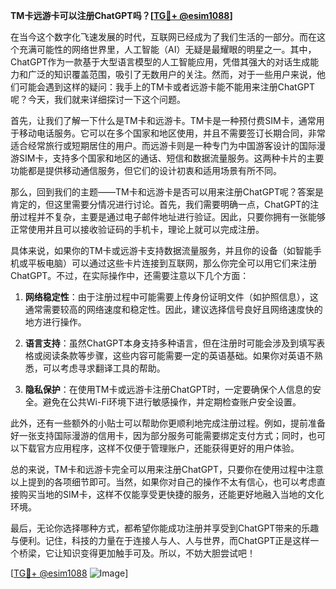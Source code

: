 **TM卡远游卡可以注册ChatGPT吗？[[TG💪+ @esim1088](https://t.me/s/esim1088)]**

在当今这个数字化飞速发展的时代，互联网已经成为了我们生活的一部分。而在这个充满可能性的网络世界里，人工智能（AI）无疑是最耀眼的明星之一。其中，ChatGPT作为一款基于大型语言模型的人工智能应用，凭借其强大的对话生成能力和广泛的知识覆盖范围，吸引了无数用户的关注。然而，对于一些用户来说，他们可能会遇到这样的疑问：我手上的TM卡或者远游卡能不能用来注册ChatGPT呢？今天，我们就来详细探讨一下这个问题。

首先，让我们了解一下什么是TM卡和远游卡。TM卡是一种预付费SIM卡，通常用于移动电话服务。它可以在多个国家和地区使用，并且不需要签订长期合同，非常适合经常旅行或短期居住的用户。而远游卡则是一种专门为中国游客设计的国际漫游SIM卡，支持多个国家和地区的通话、短信和数据流量服务。这两种卡片的主要功能都是提供移动通信服务，但它们的设计初衷和适用场景有所不同。

那么，回到我们的主题——TM卡和远游卡是否可以用来注册ChatGPT呢？答案是肯定的，但这里需要分情况进行讨论。首先，我们需要明确一点，ChatGPT的注册过程并不复杂，主要是通过电子邮件地址进行验证。因此，只要你拥有一张能够正常使用并且可以接收验证码的手机卡，理论上就可以完成注册。

具体来说，如果你的TM卡或远游卡支持数据流量服务，并且你的设备（如智能手机或平板电脑）可以通过这些卡片连接到互联网，那么你完全可以用它们来注册ChatGPT。不过，在实际操作中，还需要注意以下几个方面：

1. **网络稳定性**：由于注册过程中可能需要上传身份证明文件（如护照信息），这通常需要较高的网络速度和稳定性。因此，建议选择信号良好且网络速度快的地方进行操作。

2. **语言支持**：虽然ChatGPT本身支持多种语言，但在注册时可能会涉及到填写表格或阅读条款等步骤，这些内容可能需要一定的英语基础。如果你对英语不熟悉，可以考虑寻求翻译工具的帮助。

3. **隐私保护**：在使用TM卡或远游卡注册ChatGPT时，一定要确保个人信息的安全。避免在公共Wi-Fi环境下进行敏感操作，并定期检查账户安全设置。

此外，还有一些额外的小贴士可以帮助你更顺利地完成注册过程。例如，提前准备好一张支持国际漫游的信用卡，因为部分服务可能需要绑定支付方式；同时，也可以下载官方应用程序，这样不仅便于管理账户，还能获得更好的用户体验。

总的来说，TM卡和远游卡完全可以用来注册ChatGPT，只要你在使用过程中注意以上提到的各项细节即可。当然，如果你对自己的操作不太有信心，也可以考虑直接购买当地的SIM卡，这样不仅能享受更快捷的服务，还能更好地融入当地的文化环境。

最后，无论你选择哪种方式，都希望你能成功注册并享受到ChatGPT带来的乐趣与便利。记住，科技的力量在于连接人与人、人与世界，而ChatGPT正是这样一个桥梁，它让知识变得更加触手可及。所以，不妨大胆尝试吧！

[[TG💪+ @esim1088](https://t.me/s/esim1088) ![Image](https://i.postimg.cc/4NQfJmqS/Snipaste-2025-05-13-00-14-12.png)]
